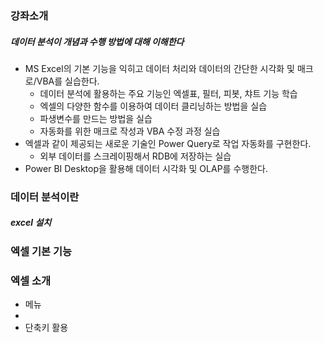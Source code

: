 ### 강좌소개
##### 데이터 분석이 개념과 수행 방법에 대해 이해한다
- MS Excel의 기본 기능을 익히고 데이터 처리와 데이터의 간단한 시각화 및 매크로/VBA를 실습한다.
    - 데이터 분석에 활용하는 주요 기능인 엑셀표, 필터, 피봇, 챠트 기능 학습
    - 엑셀의 다양한 함수를 이용하여 데이터 클리닝하는 방법을 실습
    - 파생변수를 만드는 방법을 실습
    - 자동화를 위한 매크로 작성과 VBA 수정 과정 실습 
- 엑셀과 같이 제공되는 새로운 기술인 Power Query로 작업 자동화를 구현한다.
    - 외부 데이터를 스크레이핑해서 RDB에 저장하는 실습
- Power BI Desktop을 활용해 데이터 시각화 및 OLAP를 수행한다.
### 데이터 분석이란
##### excel 설치

### 엑셀 기본 기능
### 엑셀 소개
- 메뉴
- 
- 단축키 활용